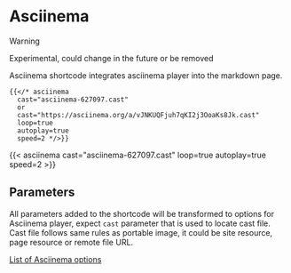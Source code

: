 # Asciinema

> [!WARNING]
> Experimental, could change in the future or be removed

Asciinema shortcode integrates asciinema player into the markdown page.

```tpl
{{</* asciinema
  cast="asciinema-627097.cast"
  or
  cast="https://asciinema.org/a/vJNKUQFjuh7qKI2j3OoaKs8Jk.cast"
  loop=true
  autoplay=true
  speed=2 */>}}
```

{{< asciinema
  cast="asciinema-627097.cast"
  loop=true
  autoplay=true
  speed=2 >}}

## Parameters

All parameters added to the shortcode will be transformed to options for Asciinema player, expect `cast` parameter that is used to locate cast file. Cast file follows same rules as portable image, it could be site resource, page resource or remote file URL.

[List of Asciinema options](https://docs.asciinema.org/manual/player/options/)
